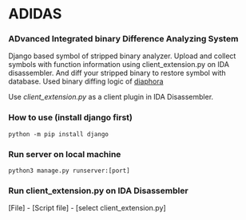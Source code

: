 # ADIDAS
### ADvanced Integrated binary Difference Analyzing System

Django based symbol of stripped binary analyzer. 
Upload and collect symbols with function information using client_extension.py on IDA disassembler.
And diff your stripped binary to restore symbol with database.
Used binary diffing logic of [diaphora](https://github.com/joxeankoret/diaphora) 

Use *client_extension.py* as a client plugin in IDA Disassembler.



### How to use (install django first)
```
python -m pip install django
```

### Run server on local machine
```
python3 manage.py runserver:[port]
```

### Run client_extension.py on IDA Disassembler
[File] - [Script file] - [select client_extension.py] 

